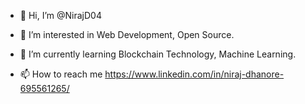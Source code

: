 - 👋 Hi, I’m @NirajD04
  
- 👀 I’m interested in Web Development, Open Source.
- 🌱 I’m currently learning Blockchain Technology, Machine Learning.
  
- 📫 How to reach me https://www.linkedin.com/in/niraj-dhanore-695561265/


<!---
NirajD04/NirajD04 is a ✨ special ✨ repository because its `README.md` (this file) appears on your GitHub profile.
You can click the Preview link to take a look at your changes.
--->
